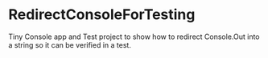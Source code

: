 # RedirectConsoleForTesting
Tiny Console app and Test project to show how to redirect Console.Out into a string so it can be verified in a test.

